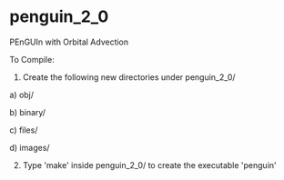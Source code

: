 # penguin_2_0
PEnGUIn with Orbital Advection

To Compile:

1. Create the following new directories under penguin_2_0/

  a) obj/
  
  b) binary/
  
  c) files/
  
  d) images/
  
2. Type 'make' inside penguin_2_0/ to create the executable 'penguin'
